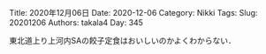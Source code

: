 ﻿Title: 2020年12月06日
Date: 2020-12-06
Category: Nikki
Tags: 
Slug: 20201206
Authors: takala4
Day: 345



東北道上り上河内SAの餃子定食はおいしいのかよくわからない．
